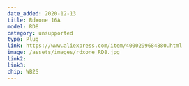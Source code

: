 ```yaml
---
date_added: 2020-12-13
title: Rdxone 16A 
model: RD8
category: unsupported
type: Plug
link: https://www.aliexpress.com/item/4000299684880.html
image: /assets/images/rdxone_RD8.jpg
link2: 
link3: 
chip: WB2S
---
```

